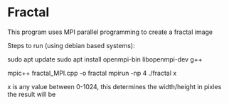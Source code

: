 # Fractal
This program uses MPI parallel programming to create a fractal image

Steps to run (using debian based systems):

sudo apt update
sudo apt install openmpi-bin libopenmpi-dev g++

mpic++ fractal_MPI.cpp -o fractal
mpirun -np 4 ./fractal x


x is any value between 0-1024, this determines the width/height in pixles the result will be
